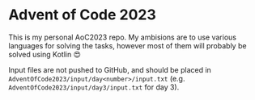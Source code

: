 # Advent of Code 2023

This is my personal AoC2023 repo. My ambisions are to use various languages for solving the tasks, however most of them will probably be solved using Kotlin 😍

Input files are not pushed to GitHub, and should be placed in ```AdventOfCode2023/input/day<number>/input.txt``` (e.g. ```AdventOfCode2023/input/day3/input.txt``` for day 3).